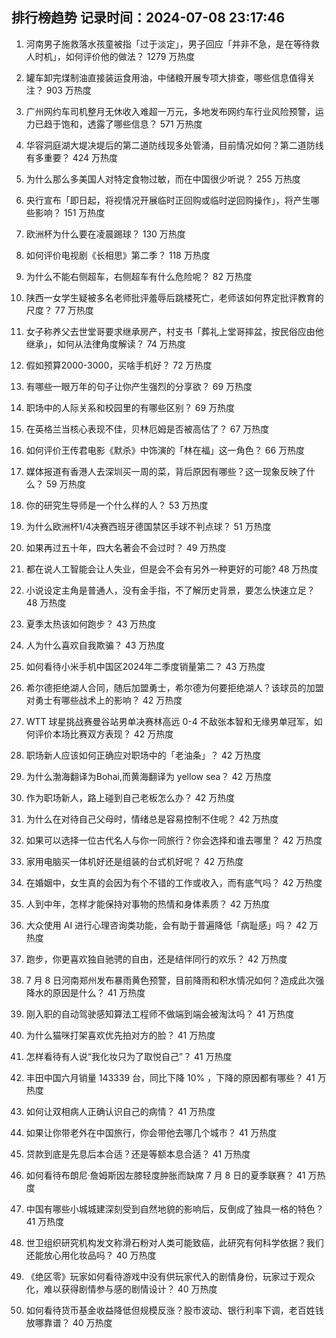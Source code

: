 
## 排行榜趋势 记录时间：2024-07-08 23:17:46
  
  1. 河南男子施救落水孩童被指「过于淡定」，男子回应「并非不急，是在等待救人时机」，如何评价他的做法？ 1279 万热度
    
  2. 罐车卸完煤制油直接装运食用油，中储粮开展专项大排查，哪些信息值得关注？ 903 万热度
    
  3. 广州网约车司机整月无休收入难超一万元，多地发布网约车行业风险预警，运力已趋于饱和，透露了哪些信息？ 571 万热度
    
  4. 华容洞庭湖大堤决堤后的第二道防线现多处管涌，目前情况如何？第二道防线有多重要？ 424 万热度
    
  5. 为什么那么多美国人对特定食物过敏，而在中国很少听说？ 255 万热度
    
  6. 央行宣布「即日起，将视情况开展临时正回购或临时逆回购操作」，将产生哪些影响？ 151 万热度
    
  7. 欧洲杯为什么要在凌晨踢球？ 130 万热度
    
  8. 如何评价电视剧《长相思》第二季？ 118 万热度
    
  9. 为什么不能右侧超车，右侧超车有什么危险呢？ 82 万热度
    
  10. 陕西一女学生疑被多名老师批评羞辱后跳楼死亡，老师该如何界定批评教育的尺度？ 77 万热度
    
  11. 女子称养父去世堂哥要求继承房产，村支书「葬礼上堂哥摔盆，按民俗应由他继承」，如何从法律角度解读？ 74 万热度
    
  12. 假如预算2000-3000，买啥手机好？ 72 万热度
    
  13. 有哪些一眼万年的句子让你产生强烈的分享欲？ 69 万热度
    
  14. 职场中的人际关系和校园里的有哪些区别？ 69 万热度
    
  15. 在英格兰当核心表现不佳，贝林厄姆是否被高估了？ 67 万热度
    
  16. 如何评价王传君电影《默杀》中饰演的「林在福」这一角色？ 66 万热度
    
  17. 媒体报道有香港人去深圳买一周的菜，背后原因有哪些？这一现象反映了什么？ 59 万热度
    
  18. 你的研究生导师是一个什么样的人？ 53 万热度
    
  19. 为什么欧洲杯1/4决赛西班牙德国禁区手球不判点球？ 51 万热度
    
  20. 如果再过五十年，四大名著会不会过时？ 49 万热度
    
  21. 都在说人工智能会让人失业，但是会不会有另外一种更好的可能? 48 万热度
    
  22. 小说设定主角是普通人，没有金手指，不了解历史背景，要怎么快速立足？ 48 万热度
    
  23. 夏季太热该如何跑步？ 43 万热度
    
  24. 人为什么喜欢自我欺骗？ 43 万热度
    
  25. 如何看待小米手机中国区2024年二季度销量第二？ 43 万热度
    
  26. 希尔德拒绝湖人合同，随后加盟勇士，希尔德为何要拒绝湖人？该球员的加盟对勇士有哪些战术上的影响？ 42 万热度
    
  27. WTT 球星挑战赛曼谷站男单决赛林高远 0-4 不敌张本智和无缘男单冠军，如何评价本场比赛双方表现？ 42 万热度
    
  28. 职场新人应该如何正确应对职场中的「老油条」？ 42 万热度
    
  29. 为什么渤海翻译为Bohai,而黄海翻译为 yellow sea？ 42 万热度
    
  30. 作为职场新人，路上碰到自己老板怎么办？ 42 万热度
    
  31. 为什么在对待自己父母时，情绪总是容易控制不住呢？ 42 万热度
    
  32. 如果可以选择一位古代名人与你一同旅行？你会选择和谁去哪里？ 42 万热度
    
  33. 家用电脑买一体机好还是组装的台式机好呢？ 42 万热度
    
  34. 在婚姻中，女生真的会因为有个不错的工作或收入，而有底气吗？ 42 万热度
    
  35. 人到中年，怎样才能保持对事物的热情和身体素质？ 42 万热度
    
  36. 大众使用 AI 进行心理咨询类功能，会有助于普遍降低「病耻感」吗？ 42 万热度
    
  37. 跑步，你更喜欢独自驰骋的自由，还是结伴同行的欢乐？ 42 万热度
    
  38. 7 月 8 日河南郑州发布暴雨黄色预警，目前降雨和积水情况如何？造成此次强降水的原因是什么？ 41 万热度
    
  39. 刚入职的自动驾驶感知算法工程师不做端到端会被淘汰吗？ 41 万热度
    
  40. 为什么猫咪打架喜欢优先拍对方的脸？ 41 万热度
    
  41. 怎样看待有人说“我化妆只为了取悦自己”？ 41 万热度
    
  42. 丰田中国六月销量 143339 台，同比下降 10% ，下降的原因都有哪些？ 41 万热度
    
  43. 如何让双相病人正确认识自己的病情？ 41 万热度
    
  44. 如果让你带老外在中国旅行，你会带他去哪几个城市？ 41 万热度
    
  45. 贷款到底是先息后本合适？还是等额本息合适？ 41 万热度
    
  46. 如何看待布朗尼·詹姆斯因左膝轻度肿胀而缺席 7 月 8 日的夏季联赛？ 41 万热度
    
  47. 中国有哪些小城城建深刻受到自然地貌的影响后，反倒成了独具一格的特色？ 41 万热度
    
  48. 世卫组织研究机构发文称滑石粉对人类可能致癌，此研究有何科学依据？我们还能放心用化妆品吗？ 40 万热度
    
  49. 《绝区零》玩家如何看待游戏中没有供玩家代入的剧情身份，玩家过于观众化，难以获得剧情参与感的剧情设计？ 40 万热度
    
  50. 如何看待货币基金收益降低但规模反涨？股市波动、银行利率下调，老百姓钱放哪靠谱？ 40 万热度
    